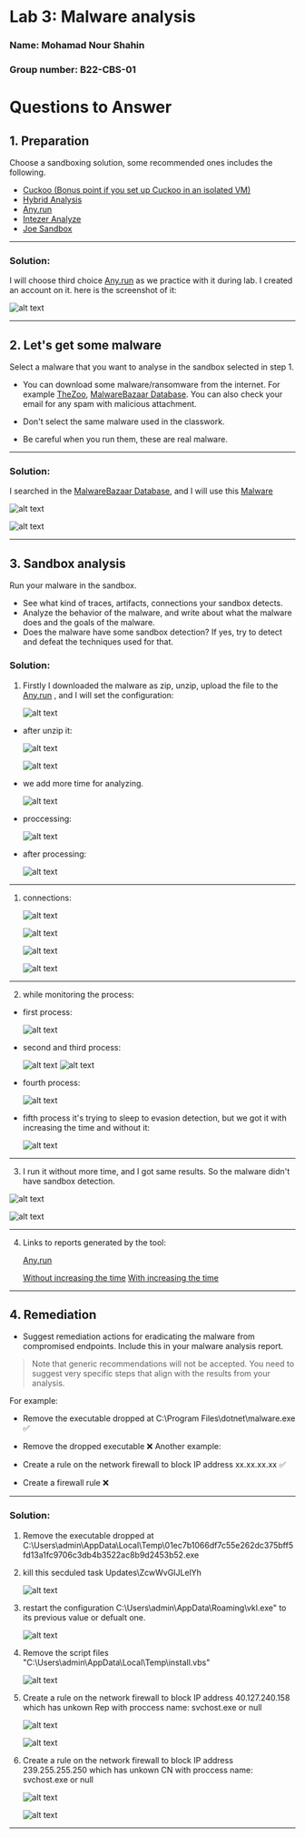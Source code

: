 # Lab 3: Malware analysis



### Name: Mohamad Nour Shahin
### Group number: B22-CBS-01



# Questions to Answer

## 1. Preparation


Choose a sandboxing solution, some recommended ones includes the following.

- [Cuckoo (Bonus point if you set up Cuckoo in an isolated VM)](https://cuckoo.readthedocs.io/en/latest/installation/host/installation/)
- [Hybrid Analysis](https://www.hybrid-analysis.com/)
- [Any.run](https://app.any.run/)
- [Intezer Analyze](https://intezer.com/intezer-analyze/)
- [Joe Sandbox](https://www.joesandbox.com/#windows)

---

### Solution:

I will choose third choice [Any.run](https://app.any.run/) as we practice with it during lab.
I created an account on it.
here is the screenshot of it:

   ![alt text](image.png)


---

## 2. Let's get some malware

Select a malware that you want to analyse in the sandbox selected in step 1.
>
- You can download some malware/ransomware from the internet. For example [TheZoo](https://https//github.com/ytisf/theZoo), [MalwareBazaar Database](https://bazaar.abuse.ch/). You can also check your email for any spam with malicious attachment.

- Don't select the same malware used in the classwork.
- Be careful when you run them, these are real malware.
>


---




### Solution:

I searched in the [MalwareBazaar Database](https://bazaar.abuse.ch/), and I will use this [Malware](https://bazaar.abuse.ch/sample/01ec7b1066df7c55e262dc375bff5fd13a1fc9706c3db4b3522ac8b9d2453b52/) 


   ![alt text](image-1.png)

   ![alt text](image-2.png)

---


## 3. Sandbox analysis

Run your malware in the sandbox.

- See what kind of traces, artifacts, connections your sandbox detects.
- Analyze the behavior of the malware, and write about what the malware does and the goals of the malware.
- Does the malware have some sandbox detection? If yes, try to detect and defeat the techniques used for that.


### Solution:


1. Firstly I downloaded the malware as zip, unzip, upload the file to the [Any.run](https://app.any.run/) , and I will set the configuration:

   ![alt text](image-10.png)

- after unzip it:

   ![alt text](image-11.png)


   ![alt text](image-12.png)

- we add more time for analyzing.

   ![alt text](image-13.png)

- proccessing:

   ![alt text](image-14.png)

- after processing:

   ![alt text](image-15.png)

---

1. connections:

   ![alt text](image-24.png)

   ![alt text](image-25.png)

   ![alt text](image-26.png)

   ![alt text](image-27.png)

---

2. while monitoring the process:

- first process:

   ![alt text](image-19.png)

- second and third process:

   ![alt text](image-20.png)
   ![alt text](image-21.png)

- fourth process:

   ![alt text](image-22.png)  


- fifth process it's trying to sleep to evasion detection, but we got it with increasing the time and without it:
 
   ![alt text](image-23.png)

--- 

3.  I run it without more time, and I got same results. So the malware didn't have sandbox detection.


   ![alt text](image-16.png)

   ![alt text](image-17.png)


---

4. Links to reports generated by the tool:

   [Any.run](https://app.any.run/tasks/9e47862f-89ea-491c-b18a-ca3ec27bca42)

   [Without increasing the time](https://any.run/report/01ec7b1066df7c55e262dc375bff5fd13a1fc9706c3db4b3522ac8b9d2453b52/8ee8109d-d072-42d3-ab8c-98de8991229c)
   [With increasing the time](https://any.run/report/01ec7b1066df7c55e262dc375bff5fd13a1fc9706c3db4b3522ac8b9d2453b52/9e47862f-89ea-491c-b18a-ca3ec27bca42)


---

## 4. Remediation


- Suggest remediation actions for eradicating the malware from compromised endpoints. Include this in your malware analysis report.


> Note that generic recommendations will not be accepted. You need to suggest very specific steps that align with the results from your analysis.


For example:

- Remove the executable dropped at C:\Program Files\dotnet\malware.exe ✅
- Remove the dropped executable ❌
Another example:

- Create a rule on the network firewall to block IP address xx.xx.xx.xx ✅
- Create a firewall rule ❌
>





---



### Solution:


1. Remove the executable dropped at C:\Users\admin\AppData\Local\Temp\01ec7b1066df7c55e262dc375bff5fd13a1fc9706c3db4b3522ac8b9d2453b52.exe
2. kill this secduled task Updates\ZcwWvGIJLelYh

   ![alt text](image-28.png)


5. restart the configuration C:\Users\admin\AppData\Roaming\vkl.exe" to its previous value or defualt one.

   ![alt text](image-31.png)

6. Remove the script files  "C:\Users\admin\AppData\Local\Temp\install.vbs" 

   ![alt text](image-32.png)

7. Create a rule on the network firewall to block IP address 40.127.240.158 which has unkown Rep with proccess name: svchost.exe or null 

   ![alt text](image-33.png)

   ![alt text](image-34.png)

8. Create a rule on the network firewall to block IP address  239.255.255.250 which has unkown CN with proccess name: svchost.exe or null 

   ![alt text](image-33.png)

   ![alt text](image-34.png)

---
